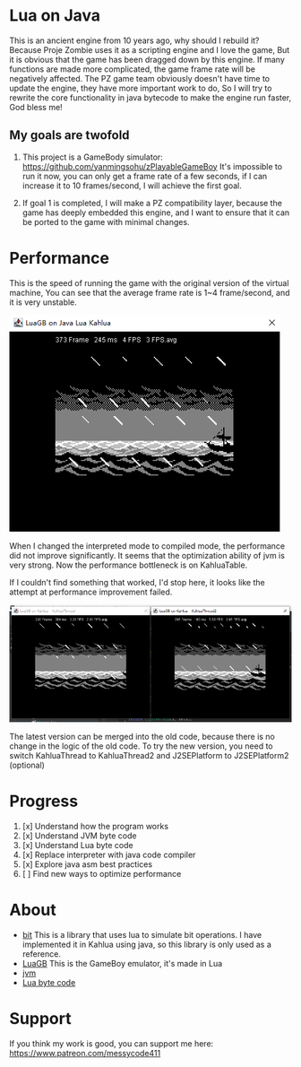 # Lua on Java

This is an ancient engine from 10 years ago, why should I rebuild it?
Because Proje Zombie uses it as a scripting engine and I love the game,
But it is obvious that the game has been dragged down by this engine. If many functions are made more complicated, the game frame rate will be negatively affected.
The PZ game team obviously doesn't have time to update the engine, they have more important work to do,
So I will try to rewrite the core functionality in java bytecode to make the engine run faster,
God bless me!


## My goals are twofold

1. This project is a GameBody simulator: https://github.com/yanmingsohu/zPlayableGameBoy
   It's impossible to run it now, you can only get a frame rate of a few seconds, if I can increase it to 10 frames/second, I will achieve the first goal.

2. If goal 1 is completed, I will make a PZ compatibility layer, because the game has deeply embedded this engine, and I want to ensure that it can be ported to the game with minimal changes.



# Performance

This is the speed of running the game with the original version of the virtual machine,
You can see that the average frame rate is 1~4 frame/second, and it is very unstable.

![screen1](https://github.com/yanmingsohu/kahlua2/blob/master/screen1.png)


When I changed the interpreted mode to compiled mode, the performance did not improve significantly. It seems that the optimization ability of jvm is very strong. Now the performance bottleneck is on KahluaTable.

If I couldn't find something that worked, I'd stop here, it looks like the attempt at performance improvement failed.

![screen2](https://github.com/yanmingsohu/kahlua2/blob/master/screen2.png)

The latest version can be merged into the old code, because there is no change in the logic of the old code. To try the new version, you need to switch KahluaThread to KahluaThread2 and J2SEPlatform to J2SEPlatform2 (optional)


# Progress

1. [x] Understand how the program works
1. [x] Understand JVM byte code
1. [x] Understand Lua byte code
1. [x] Replace interpreter with java code compiler
1. [x] Explore java asm best practices
1. [ ] Find new ways to optimize performance


# About

* [bit](https://github.com/AlberTajuelo/bitop-lua) This is a library that uses lua to simulate bit operations. I have implemented it in Kahlua using java, so this library is only used as a reference.
* [LuaGB](https://github.com/zeta0134/LuaGB) This is the GameBoy emulator, it's made in Lua
* [jvm](https://docs.oracle.com/javase/specs/jvms/se7/html/jvms-6.html)
* [Lua byte code](https://the-ravi-programming-language.readthedocs.io/en/latest/lua_bytecode_reference.html)


# Support

If you think my work is good, you can support me here: https://www.patreon.com/messycode411